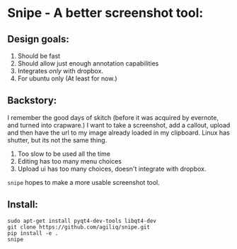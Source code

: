 Snipe - A better screenshot tool:
=================================

Design goals:
-------------

1. Should be fast
2. Should allow just enough annotation capabilities
3. Integrates *only* with dropbox.
4. For ubuntu only (At least for now.)

Backstory:
----------

I remember the good days of skitch (before it was acquired by evernote, and turned into crapware.) I want to take a screenshot, add a callout, upload and then have the url to my image already loaded in my clipboard. Linux has shutter, but its not the same thing.

1. Too slow to be used all the time
2. Editing has too many menu choices
3. Upload ui has too many choices, doesn't integrate with dropbox.

`snipe` hopes to make a more usable screenshot tool.

Install:
--------

    sudo apt-get install pyqt4-dev-tools libqt4-dev
    git clone https://github.com/agiliq/snipe.git
    pip install -e .
    snipe
